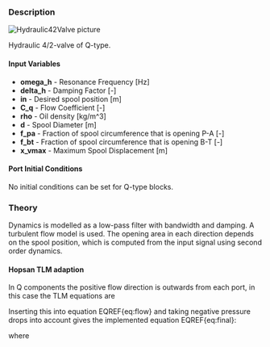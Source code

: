 ### Description
![Hydraulic42Valve picture](42valvehelp.svg)

Hydraulic 4/2-valve of Q-type.

#### Input Variables
* **omega_h** - Resonance Frequency [Hz]
* **delta_h** - Damping Factor [-]
* **in** - Desired spool position [m]
* **C_q** - Flow Coefficient [-]
* **rho** - Oil density [kg/m^3]
* **d** - Spool Diameter [m]
* **f_pa** - Fraction of spool circumference that is opening P-A [-]
* **f_bt** - Fraction of spool circumference that is opening B-T [-]
* **x_vmax** - Maximum Spool Displacement [m]

#### Port Initial Conditions
No initial conditions can be set for Q-type blocks.

<!--- ### Tips--->

### Theory
Dynamics is modelled as a low-pass filter with bandwidth and damping. A turbulent flow model is used. The opening area in each direction depends on the spool position, which is computed from the input signal using second order dynamics. 
<!---EQUATION q_{i\rightarrow j} = C_q A\sqrt{\dfrac{2}{\rho}\left(p_i-p_j\right)} --->
<!---EQUATION A=f\dfrac{d^2\pi}{4}x_{i\rightarrow j} ---> 
<!---EQUATION x_{p\rightarrow a} = \dfrac{x_{in}}{\dfrac{s^2}{\omega_h^2}+\dfrac{2\delta_h}{\omega_h}s+1} --->
<!---EQUATION x_{a\rightarrow t} = \dfrac{x_{in}}{\dfrac{s^2}{\omega_h^2}+\dfrac{2\delta_h}{\omega_h}s+1} --->

#### Hopsan TLM adaption
In Q components the positive flow direction is outwards from each port, in this case the TLM equations are
<!---EQUATION p_{i} = c_{i} + q_{i} Z_{c,i} --->
<!---EQUATION q_{j} = -q_{i} = q_{i\rightarrow j} --->
Inserting this into equation EQREF{eq:flow} and taking negative pressure drops into account gives the implemented equation EQREF{eq:final}:

<!---EQUATION LABEL=eq:final q_{i \rightarrow j} = \begin{cases} K_s \left(\sqrt{c_i-c_j+\dfrac{(Z_{c,i}+Z_{c,j})^2K_s^2}{4}} - K_s\dfrac{Z_{c,i}+Z_{c,j}}{2}\right), c_i > c_j\\ K_s\left(K_s\dfrac{(Z_{c,i}+Z_{c,j})}{2} - \sqrt{c_j-c_i+\dfrac{(Z_{c,i}+Z_{c,j})^2 K_s^2}{4}}\right), c_i \le c_j \end{cases} --->

where

<!---EQUATION LABEL=eq:Ks K_s = C_q A_{i\rightarrow j} \sqrt{\dfrac{2}{\rho}} --->
